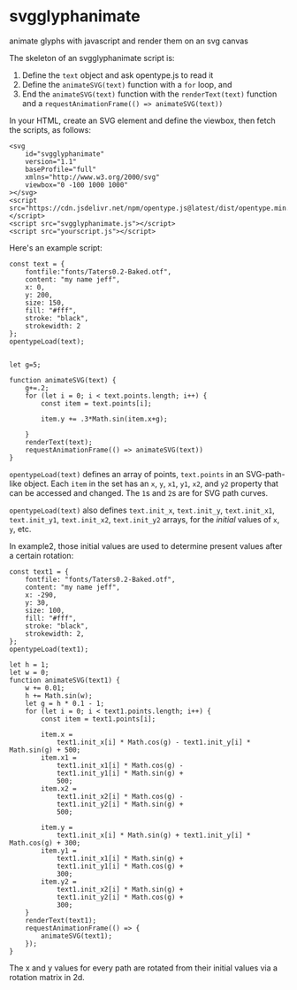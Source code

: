 # svgglyphanimate
animate glyphs with javascript and render them on an svg canvas


The skeleton of an svgglyphanimate script is:
1. Define the `text` object and ask opentype.js to read it
2. Define the `animateSVG(text)` function with a `for` loop, and
3. End the `animateSVG(text)` function with the `renderText(text)` function and a `requestAnimationFrame(() => animateSVG(text))`

In your HTML, create an SVG element and define the viewbox, then fetch the scripts, as follows:
```
<svg
    id="svgglyphanimate"
    version="1.1"
    baseProfile="full"
    xmlns="http://www.w3.org/2000/svg"
    viewbox="0 -100 1000 1000"
></svg>
<script src="https://cdn.jsdelivr.net/npm/opentype.js@latest/dist/opentype.min.js"></script>
<script src="svgglyphanimate.js"></script>
<script src="yourscript.js"></script>
```


Here's an example script:
```
const text = {
    fontfile:"fonts/Taters0.2-Baked.otf",
    content: "my name jeff",
    x: 0,
    y: 200,
    size: 150,
    fill: "#fff",
    stroke: "black",
    strokewidth: 2
};
opentypeLoad(text);


let g=5;

function animateSVG(text) {
    g+=.2;
    for (let i = 0; i < text.points.length; i++) {
        const item = text.points[i];

        item.y += .3*Math.sin(item.x+g);

    }
    renderText(text);
    requestAnimationFrame(() => animateSVG(text))
}
```

`opentypeLoad(text)` defines an array of points, `text.points` in an SVG-path-like object. Each `item` in the set has an `x`, `y`, `x1`, `y1`, `x2`, and `y2` property that can be accessed and changed. The `1`s and `2`s are for SVG path curves.

`opentypeLoad(text)` also defines `text.init_x`, `text.init_y`, `text.init_x1`, `text.init_y1`, `text.init_x2`, `text.init_y2` arrays, for the *initial* values of `x`, `y`, etc. 

In example2, those initial values are used to determine present values after a certain rotation: 

```
const text1 = {
    fontfile: "fonts/Taters0.2-Baked.otf",
    content: "my name jeff",
    x: -290,
    y: 30,
    size: 100,
    fill: "#fff",
    stroke: "black",
    strokewidth: 2,
};
opentypeLoad(text1);

let h = 1;
let w = 0;
function animateSVG(text1) {
    w += 0.01;
    h += Math.sin(w);
    let g = h * 0.1 - 1;
    for (let i = 0; i < text1.points.length; i++) {
        const item = text1.points[i];

        item.x =
            text1.init_x[i] * Math.cos(g) - text1.init_y[i] * Math.sin(g) + 500;
        item.x1 =
            text1.init_x1[i] * Math.cos(g) -
            text1.init_y1[i] * Math.sin(g) +
            500;
        item.x2 =
            text1.init_x2[i] * Math.cos(g) -
            text1.init_y2[i] * Math.sin(g) +
            500;

        item.y =
            text1.init_x[i] * Math.sin(g) + text1.init_y[i] * Math.cos(g) + 300;
        item.y1 =
            text1.init_x1[i] * Math.sin(g) +
            text1.init_y1[i] * Math.cos(g) +
            300;
        item.y2 =
            text1.init_x2[i] * Math.sin(g) +
            text1.init_y2[i] * Math.cos(g) +
            300;
    }
    renderText(text1);
    requestAnimationFrame(() => {
        animateSVG(text1);
    });
}
```

The x and y values for every path are rotated from their initial values via a rotation matrix in 2d.
